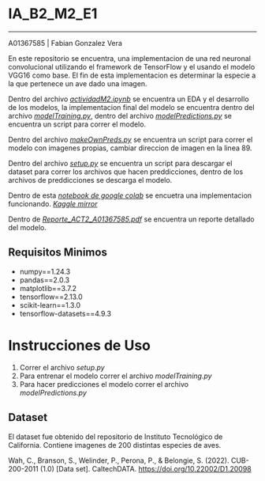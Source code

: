 # IA_B2_M2_E1
---
A01367585 | Fabian Gonzalez Vera

En este repositorio se encuentra, una implementacion de una red neuronal convolucional utilizando el framework de TensorFlow y el usando el modelo VGG16 como base. El fin de esta implementacion es determinar la especie a la que pertenece un ave dado una imagen.

Dentro del archivo [*actividadM2.ipynb*](https://github.com/fabian994/IAB2_M2Actividad/blob/main/actividadM2.ipynb) se encuentra un EDA y el desarrollo de los modelos, la implementacion final del modelo se encuentra dentro del archivo [*modelTraining.py*](https://github.com/fabian994/IAB2_M2Actividad/blob/main/modelTraining.py), dentro del archivo [*modelPredictions.py*](https://github.com/fabian994/IAB2_M2Actividad/blob/main/modelPredictions.py) se encuentra un script para correr el modelo. 

Dentro del archivo [*makeOwnPreds.py*](https://github.com/fabian994/IAB2_M2Actividad/blob/main/makeOwnPreds.py) se encuentra un script para correr el modelo con imagenes propias, cambiar direccion de imagen en la linea 89.

Dentro del archivo [*setup.py*](https://github.com/fabian994/IAB2_M2Actividad/blob/main/setup.py) se encuentra un script para descargar el dataset para correr los archivos que hacen preddicciones, dentro de los archivos de preddicciones se descarga el modelo.

Dentro de esta [*notebook de google colab*](https://drive.google.com/file/d/1Z4OuT1r8W_1CcSjvwe5d8okFpWpLPPFT/view?usp=sharing) se encuetra una implementacion funcionando. 
[*Kaggle mirror*](https://www.kaggle.com/code/fabi213/actividadm2) 

Dentro de [*Reporte_ACT2_A01367585.pdf*](https://github.com/fabian994/IAB2_M2Actividad/blob/main/Reporte_ACT2_A01367585.pdf) se encuentra un reporte detallado del modelo.

## Requisitos Minimos

 - numpy==1.24.3
 - pandas==2.0.3
 - matplotlib==3.7.2
 - tensorflow==2.13.0
 - scikit-learn==1.3.0
 - tensorflow-datasets==4.9.3



# Instrucciones de Uso

 1. Correr el archivo *setup.py*
 1. Para entrenar el modelo correr el archivo *modelTraining.py*
 1. Para hacer predicciones el modelo correr el archivo *modelPredictions.py*


## Dataset

El dataset fue obtenido del repositorio de Instituto Tecnológico de California. Contiene imagenes de 200 distintas especies de aves.

Wah, C., Branson, S., Welinder, P., Perona, P., & Belongie, S. (2022). CUB-200-2011 (1.0) [Data set]. CaltechDATA. https://doi.org/10.22002/D1.20098